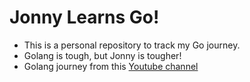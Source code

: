 # Jonny Learns Go!
- This is a personal repository to track my Go journey.
- Golang is tough, but Jonny is tougher!
- Golang journey from this [Youtube channel](https://www.youtube.com/playlist?list=PLoILbKo9rG3skRCj37Kn5Zj803hhiuRK6)
